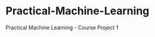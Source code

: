 Practical-Machine-Learning
==========================

Practical Machine Learning - Course Project 1
